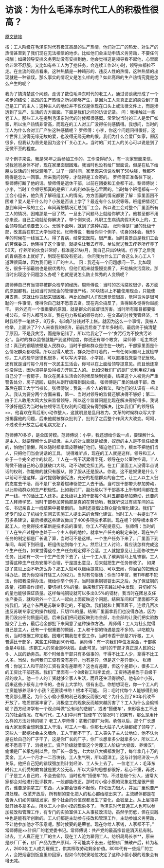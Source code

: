 # 访谈：为什么毛泽东时代工人的积极性很高？

[原文链接](https://zhuanlan.zhihu.com/p/153060273)

按：工人阶级在毛泽东时代有极其高昂的生产热情，他们对工厂的热爱、对生产的热情甚至到了我们现在无法相信的地步。比如他们会主动申请义务劳动，不要任何报酬；如果领导安排义务劳动没有安排到他，他会觉得这是领导看不起他，心里面会非常不舒服。又比如有些工人为了抢任务，会连续工作24小时，领导拉都拉不走。在主流的观点看来，这种热情是一种畸形的、违反人性的热情，这种热情的出现就是一种错误。那么事实的情况又是怎么样的呢？如此高昂的生产热情究竟是怎么产生的呢？


我为了搞清楚这个问题，走访了数位毛泽东时代的老工人，通过访谈我形成了一个初步的结论：高昂的生产热情之所以能够产生，是因为工人真真正正的感受到了自己是工厂的主人；这种主人的地位并不仅仅是体现在口头上或法律文件上，而是渗透到了生产、生活的方方面面。下面是我们之间的访谈记录。
问：我接触过一些老工人，那些工人在提到毛泽东时代的时候都很感慨。常常说当时的工人是爱厂如家，所以生产热情非常高，而现在的工人对工厂没得任何感情得。我想问，当时的工人为什么会对工厂产生这种感情呢？
罗师傅：小李，你这个问题问得很好。这个世界上没得无缘无故的爱，也没得无缘无故的恨。我们为什么会爱厂如家，原因很多，但我认为首先是因为这个厂关心工人。当时的厂对工人的关心可以说是到了无微不至的程度。


举个例子来说，我是58年之后参加工作的。工作没得好久，有一次家里面来信，说我爸爸身体不好，现在家里面很困难。我当时也没有给厂里面说，但是在私下给朋友说话的时候说漏嘴了。过了一段时间，家里面来信说收到了50块钱，我都不晓得是怎么一回事。后来我问领导，才晓得是工会寄的。
罗师傅正准备往下说，黎师傅打断了他的话。黎师傅是退休干部，以前在团委和工会都干过。黎师傅说：小李，当时工会领导那真的是把工人的利益装在心里面的。当时每个班组都有一个工会小组长，他负责了解班组工人的情况。方方面面的情况都要了解：家里面困不困难？爱人是干什么的？小孩是否该上学了？最近有什么状况等等。班组把情况汇总到车间一级的工会，车间再把情况汇总到厂工会。所以说工会对整个厂里面所有工人的情况、困难那是一目了然，一旦出了问题马上就给你解决了。他甚至都不用你来说，自己主动就给你解决了。举个例来说，凡职工生病请病假3天以上的，工会领导就必须要去关心。无微不至啊，就到了这种程度。
张师傅是厂里的处级干部，改革后在职工大学当校长。张师傅说：我给你举个例子，切身的体会。我55年的时候在一线当工人，得了胃病，经常去医院，很严重。当时袁景良是我们工会的劳保委员，他晓得了这个事情，就提名让我去疗养。单位就送我去疗养所疗养了50天，疗养所的伙食非常好，标准是21块/月，我自己只出9块钱。疗养了之后我的胃病基本上就好了，到现在都没有犯过。
你问我为什么工厂会这么关心工人？道理很简单，因为我们是工厂的主人。
问：我还有一个问题想问一下。比如现在，很多干部最初也是很优秀的，但他们后来就慢慢变质了，开始搞贪污腐败。那当时出现这个问题怎么办呢？也就是说怎么防止优秀的人变质呢？


周师傅自己有当领导被群众检举的经历。周师傅说：当时的贪污腐败很少，各方面的原因都有。比如当时对现金的管理很严格，30块钱以上不能使用现金，只能使用支票，这就让你贪起来很困难。再比如当时人们思想觉悟很高，觉得贪污是很可耻的一件事情，使得你自己就不愿意去贪。现在完全搞反了，贪得越多觉得你越能干。
另外还有一个很重要的原因，就是群众的监督很厉害。当时所有账目都要张榜公布，任何人都可以查。我在电力系统的领导岗位，在文革的时候我管经济。当时我经手一笔款子，8万多，有3角7分钱对不上帐。就因为这么一个事情，我被人检举，上面派了7个人来查我的经济，前前后后查了半年多时间。最后终于搞清楚了原因，不是我贪污，而是账记错了，所以给我定了一个“贪污行为不按贪污论处”。当时的群众监督就能严到这种程度，你说还有哪个敢贪。
梁师傅：毛主席说过：真正的铜墙铁壁是人民群众。当时干部和群众是住在一块的，干部家里面是什么情况群众都晓得。所以没得人敢贪，群众把你盯着的，一有任何问题马上就检举你。工人的检举途径也很多，可以写大字报、小字报，可以直接找党委书记反映。还有就是当时每个月有一次民主生活会，你可以在上面给领导提意见。而且他还拿你没得法，因为领导是没得权力开除工人的。
比如说我们厂的副厂长利用权力给自己分了一套房子，群众在民主生活会的时候反映到党委，结果这个人被党内严重警告处分，房子退回，级别从副厅级降到副处级。
张师傅是厂里的处级干部，改革后在职工大学当校长。张师傅说：我说一点个人的看法，和他们的认识有一些出入。我认为要分两个方面来看，第一、当时对领导的监督还解决得不够好；第二、由于工人敢用大鸣大放来监督领导，所以这个监督问题比现在解决得好得多。我说不够好是因为当时有些领导滥用权利的问题没有得到解决，比如我们厂的领导杨××，他喜欢在背后用小动作整人，这就明显是乱用权力。文革的时候群众写大字报揭露他的问题，后来他就被群众批判了，批判了之后整个作风大大改变。呵呵，不过改革开放之后老毛病又犯了。


范师傅70多岁，是全国劳模。范师傅说：小李，我还想给你说一点，要理解什么是主人，就要理解什么是奴隶。主人的对立面就是奴隶，奴隶的主人是不信任奴隶的，怕他们偷懒，所以随时都拿着皮鞭抽打他们，强迫他们工作，根本不把他们当人，只把他们当会说话的工具。
说得难听点，现在的工人就是这样。领导和工人处于一个完全对立的状况，工人在一线干活累得半死，领导在办公室吹空调。工人稍微不随自己的心意就破口大骂，动不动就克扣工资。在工厂里面工人没得半点说话的权利，你能做的就只有服从，除了服从还是服从。你说，这不是奴隶是什么？
以前可不是这样，当时提倡鞍钢宪法，充分的相信群众的自主性，让工人以主人翁的态度去干活，而不是厂长拿着棍棒驱使工人去干活。当时是干部带头参加劳动，以此带动群众的生产积极性。比如我们厂，副处级以下干部基本上所有时间都在生产一线，干的活比工人还多。正处级以上的干部每个礼拜五都要参加劳动，还要向工人拜师学艺。当时干部参加劳动那是真的在劳动哟，我就听说过有些车间的主任、书记亲自上一线结果中暑晕倒的。
当时还提倡让群众提合理化建议。我们厂还专门设立了机械化车间去实施工人提出来的合理化建议。当时工人一共提出了4万多条建议，最后根据这些建议做出了400多项技术革新。现在呢？领导根本看不起工人，他觉得技术革新是技术员的事情，你工人不配提意见。
张师傅：当时的工人在生产过程中也处于一个主人翁的地位。就拿生产任务的制定来说，现在生产任务的制定都是厂长说了算，当时可不是这样。一个生产任务下来了，厂里面下到车间，车间下到班组，班组传达到每个工人。然后让工人讨论，看应该怎样完成这个生产任务，如果觉得这个生产任务规定得不合适，工人就提意见让上面修改生产任务。比如有一次一个生产任务下去了，让一个工人轧了碳素钢马上轧锋钢，工人觉得这种生产任务安排不合理，于是提出意见，后来就把生产任务修改了。
如果提了意见上面不听怎么办？那工人就可以继续提意见、可以去闹，你当官的把他没得办法，因为你没得开除工人的权力。当时有句俗话：你当10年官，我11年都不犯法，你把我没得办法。我给你举个例子。当时碳素钢钢锭出来之后，为了保证钢的质量，按照操作规程，要切掉1.5%的量。后来我们在实践过程中发现，只切掉1%的量也能够保证质量。这样每吨钢锭就可以多出0.5%的钢材。我当时在团总支任生产委员，就和另外一个工人一起向上面反映这个问题。结果车间和厂里面都不支持我们，说这个东西是苏联专家定的，不能改。我们就和上面顶着干，连续几百次违反苏联专家定的操作规程，只切1%的量。结果厂里面拿我们也没得办法，因为我们没出任何质量问题。后来我们把问题反映到冶金部，冶金部的让我们把实验数据交了上去，最后冶金部批下来同意了这种操作方法。
周师傅：工人为社么觉得自己是主人，还有一个很重要的原因，工人和干部的待遇是差不多的。以吃粮为例，当时根据工种定粮。困难时期我在市委工作，当时市委干部是21斤粮，工人普遍比干部多，某些工种能到50斤粮。
梁师傅：有一次我们单位发奖金，干部奖金是4块钱，炼钢工人的奖金是6块钱。由此可见，当时的干部才真正是人民的公仆、人民的勤务员。那个时候当干部只有多做事的，干得不比工人少，拿得不比工人多。当然，你问我们工资有没有差异，也有差异，但是这个差异很小。
张师傅：你说工人和干部的工资有没有差距呢？这也有差距，但这个差距小，很多工人的工资比干部还高。我们厂里面有一个8级钳工叫李孟虎，工资待遇相当于县级干部的收入。他一个人的工资就够全家人生活，而且还生活得很好。他有8个小孩，后来这些小孩有上中专的，也有上大学的，很有出息。你想想现在，你一个工人的工资能够养活8个小孩？还要读书哟！根本不可能。
问：毛时代每个人能够得到的物资那么匮乏，为什么小偷小摸的利己现象反而很少呢？为什么到了80年代改革开放了，物质财富丰富了，消极怠工的现象反而越来越厉害了？工人为什么会偷懒呢？西方经济学有一个观点叫做“公有地的悲剧”，或者“搭便车”，来形容出工不出力的社会情况。在毛时代，工人们中间有“搭便车”的情况吗？如果有，那么是用什么样的方法对待的呢？
老工人李师傅：拿我们钢厂为例。承包以后，那个厂长想给大家发奖金想刺激工人干活，可工人一看，你那七大姑子八大姨都成了领导了，这些人一起挖社会主义墙角，工人干脆不干了。工人丧失了主人公地位，他不认为是在给自己的厂子干了，这是你厂长的厂子，你厂长想拿多少就拿多少，所以工人都不愿意干了、消极怠工。资产阶级就借着这个污蔑工人阶级“大锅饭、养懒汉”。
偷懒是厂长承包制以后。你厂长一承包，七大姑八大姨都发财了，每年拿几十万的奖金，工人一个月才一二百块钱，工人生气咧，所以磨洋工。这与计划经济没一点关系。他把自己犯的错误强加到计划经济、工人头上去了。
一位老工人：毛泽东时代工人们受的教育就是要大公无私，所以大家的思想都很好，私心不重，再说，厂子是工人自己的，不会去偷的。当时也有“搭便车”的，不过是极个别人，通常大家都会对他进行批评教育，一般都能改正。那时对小偷小摸的现象定性是很严重的，谁要是偷拿工厂东西，大家都会很看不起他，舆论压力很大，并且厂里也要严肃处理。
改革开放后，所有制的变化把人的私心都给挖出来了。主流媒体都是在告诉人们如何赚钱发家，整个社会的价值观都发生了变化，金钱至上。从上层领导就开始多拿多占，所以工人小偷小摸的现象多了。
毛泽东时代普通工人也可以参加技改和管理工作，有专门的实验室供工人从事技改活动，虽然学历低，但在实践中也是能有所创新的。工人们都是主动参与技改和管理工作，主动参加义务劳动，不让他参加他才不乐意呢。那时候要的是荣誉。现在你给人家钱，人家都不干。”
常师傅是××针织厂的老党委书记。常师傅说：共产党的最高宗旨是消灭私有制。过去，工人真正是工厂的主人，现在工人沦为雇佣工人。纺织局局长李**，原来是纱厂厂长，纱厂产品为生产原料，不可能卖不出去，他把纱厂搞破产后，转为私人，2600名工人成为雇佣工，供其榨取劳动剩余价值。80年代有一些烟厂的工人，会把烟塞到饭盒里带回家，但如今的奴隶地位决定了这种小偷小摸的现象会有增无减。
